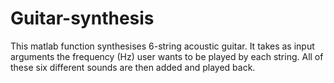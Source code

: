 # Guitar-synthesis

This matlab function synthesises 6-string acoustic guitar. It takes as input arguments the frequency (Hz) user wants to be played by each string. All of these six different sounds are then added and played back.
